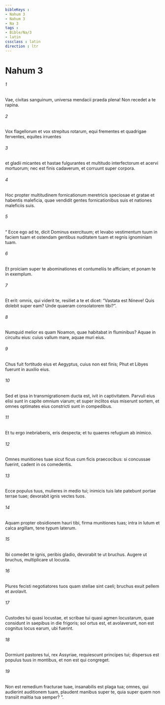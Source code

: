 ```yaml
---
bibleKeys : 
- Nahum 3
- Nahum 3
- Na 3
tags : 
- Bible/Na/3
- latin
cssclass : latin
direction : ltr
---
```


# Nahum 3

###### 1
Vae, civitas sanguinum, universa mendacii praeda plena! Non recedet a te rapina.
###### 2
Vox flagellorum et vox strepitus rotarum, equi frementes et quadrigae ferventes, equites irruentes
###### 3
et gladii micantes et hastae fulgurantes et multitudo interfectorum et acervi mortuorum; nec est finis cadaverum, et corruunt super corpora.
###### 4
Hoc propter multitudinem fornicationum meretricis speciosae et gratae et habentis maleficia, quae vendidit gentes fornicationibus suis et nationes maleficiis suis.
###### 5
“ Ecce ego ad te, dicit Dominus exercituum; et levabo vestimentum tuum in faciem tuam et ostendam gentibus nuditatem tuam et regnis ignominiam tuam.
###### 6
Et proiciam super te abominationes et contumeliis te afficiam; et ponam te in exemplum.
###### 7
Et erit: omnis, qui viderit te, resiliet a te et dicet: “Vastata est Nineve! Quis dolebit super eam? Unde quaeram consolatorem tibi?”.
###### 8
Numquid melior es quam Noamon, quae habitabat in fluminibus? Aquae in circuitu eius: cuius vallum mare, aquae muri eius.
###### 9
Chus fuit fortitudo eius et Aegyptus, cuius non est finis; Phut et Libyes fuerunt in auxilio eius.
###### 10
Sed et ipsa in transmigrationem ducta est, ivit in captivitatem. Parvuli eius elisi sunt in capite omnium viarum; et super inclitos eius miserunt sortem, et omnes optimates eius constricti sunt in compedibus.
###### 11
Et tu ergo inebriaberis, eris despecta; et tu quaeres refugium ab inimico.
###### 12
Omnes munitiones tuae sicut ficus cum ficis praecocibus: si concussae fuerint, cadent in os comedentis.
###### 13
Ecce populus tuus, mulieres in medio tui; inimicis tuis late patebunt portae terrae tuae; devorabit ignis vectes tuos.
###### 14
Aquam propter obsidionem hauri tibi, firma munitiones tuas; intra in lutum et calca argillam, tene typum laterum.
###### 15
Ibi comedet te ignis, peribis gladio, devorabit te ut bruchus. Augere ut bruchus, multiplicare ut locusta.
###### 16
Plures fecisti negotiatores tuos quam stellae sint caeli; bruchus exuit pellem et avolavit.
###### 17
Custodes tui quasi locustae, et scribae tui quasi agmen locustarum, quae considunt in saepibus in die frigoris; sol ortus est, et avolaverunt, non est cognitus locus earum, ubi fuerint.
###### 18
Dormiunt pastores tui, rex Assyriae, requiescunt principes tui; dispersus est populus tuus in montibus, et non est qui congreget.
###### 19
Non est remedium fracturae tuae, insanabilis est plaga tua; omnes, qui audierint auditionem tuam, plaudent manibus super te, quia super quem non transiit malitia tua semper? ”.

